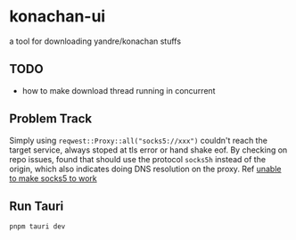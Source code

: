 # konachan-ui

a tool for downloading yandre/konachan stuffs

## TODO

- how to make download thread running in concurrent

## Problem Track

Simply using `reqwest::Proxy::all("socks5://xxx")` couldn't reach the target service, always stoped at tls error or hand shake eof. By checking on repo issues, found that should use the protocol `socks5h` instead of the origin, which also indicates doing DNS resolution on the proxy. Ref [unable to make socks5 to work](https://github.com/seanmonstar/reqwest/issues/1625)

## Run Tauri

`pnpm tauri dev`
